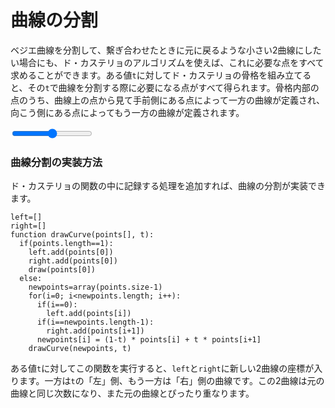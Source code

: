 # 曲線の分割

ベジエ曲線を分割して、繫ぎ合わせたときに元に戻るような小さい2曲線にしたい場合にも、ド・カステリョのアルゴリズムを使えば、これに必要な点をすべて求めることができます。ある値`t`に対してド・カステリョの骨格を組み立てると、その`t`で曲線を分割する際に必要になる点がすべて得られます。骨格内部の点のうち、曲線上の点から見て手前側にある点によって一方の曲線が定義され、向こう側にある点によってもう一方の曲線が定義されます。

<graphics-element title="曲線の分割" width="825" src="./splitting.js">
  <input type="range" min="0" max="1" step="0.01" value="0.5" class="slide-control">
</graphics-element>

<div class="howtocode">

### 曲線分割の実装方法

ド・カステリョの関数の中に記録する処理を追加すれば、曲線の分割が実装できます。

```
left=[]
right=[]
function drawCurve(points[], t):
  if(points.length==1):
    left.add(points[0])
    right.add(points[0])
    draw(points[0])
  else:
    newpoints=array(points.size-1)
    for(i=0; i<newpoints.length; i++):
      if(i==0):
        left.add(points[i])
      if(i==newpoints.length-1):
        right.add(points[i+1])
      newpoints[i] = (1-t) * points[i] + t * points[i+1]
    drawCurve(newpoints, t)
```

ある値`t`に対してこの関数を実行すると、`left`と`right`に新しい2曲線の座標が入ります。一方は`t`の「左」側、もう一方は「右」側の曲線です。この2曲線は元の曲線と同じ次数になり、また元の曲線とぴったり重なります。

</div>
